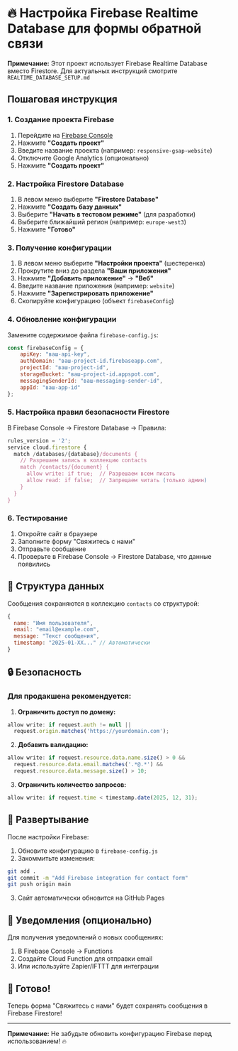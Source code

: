 # 🔥 Настройка Firebase Realtime Database для формы обратной связи

**Примечание:** Этот проект использует Firebase Realtime Database вместо Firestore. 
Для актуальных инструкций смотрите `REALTIME_DATABASE_SETUP.md`

## Пошаговая инструкция

### 1. Создание проекта Firebase

1. Перейдите на [Firebase Console](https://console.firebase.google.com/)
2. Нажмите **"Создать проект"**
3. Введите название проекта (например: `responsive-gsap-website`)
4. Отключите Google Analytics (опционально)
5. Нажмите **"Создать проект"**

### 2. Настройка Firestore Database

1. В левом меню выберите **"Firestore Database"**
2. Нажмите **"Создать базу данных"**
3. Выберите **"Начать в тестовом режиме"** (для разработки)
4. Выберите ближайший регион (например: `europe-west3`)
5. Нажмите **"Готово"**

### 3. Получение конфигурации

1. В левом меню выберите **"Настройки проекта"** (шестеренка)
2. Прокрутите вниз до раздела **"Ваши приложения"**
3. Нажмите **"Добавить приложение"** → **"Веб"**
4. Введите название приложения (например: `website`)
5. Нажмите **"Зарегистрировать приложение"**
6. Скопируйте конфигурацию (объект `firebaseConfig`)

### 4. Обновление конфигурации

Замените содержимое файла `firebase-config.js`:

```javascript
const firebaseConfig = {
    apiKey: "ваш-api-key",
    authDomain: "ваш-project-id.firebaseapp.com",
    projectId: "ваш-project-id",
    storageBucket: "ваш-project-id.appspot.com",
    messagingSenderId: "ваш-messaging-sender-id",
    appId: "ваш-app-id"
};
```

### 5. Настройка правил безопасности Firestore

В Firebase Console → Firestore Database → Правила:

```javascript
rules_version = '2';
service cloud.firestore {
  match /databases/{database}/documents {
    // Разрешаем запись в коллекцию contacts
    match /contacts/{document} {
      allow write: if true;  // Разрешаем всем писать
      allow read: if false;  // Запрещаем читать (только админ)
    }
  }
}
```

### 6. Тестирование

1. Откройте сайт в браузере
2. Заполните форму "Свяжитесь с нами"
3. Отправьте сообщение
4. Проверьте в Firebase Console → Firestore Database, что данные появились

## 📁 Структура данных

Сообщения сохраняются в коллекцию `contacts` со структурой:

```javascript
{
  name: "Имя пользователя",
  email: "email@example.com", 
  message: "Текст сообщения",
  timestamp: "2025-01-XX..." // Автоматически
}
```

## 🔒 Безопасность

### Для продакшена рекомендуется:

1. **Ограничить доступ по домену:**
```javascript
allow write: if request.auth != null || 
  request.origin.matches('https://yourdomain.com');
```

2. **Добавить валидацию:**
```javascript
allow write: if request.resource.data.name.size() > 0 &&
  request.resource.data.email.matches('.*@.*') &&
  request.resource.data.message.size() > 10;
```

3. **Ограничить количество запросов:**
```javascript
allow write: if request.time < timestamp.date(2025, 12, 31);
```

## 🚀 Развертывание

После настройки Firebase:

1. Обновите конфигурацию в `firebase-config.js`
2. Закоммитьте изменения:
```bash
git add .
git commit -m "Add Firebase integration for contact form"
git push origin main
```

3. Сайт автоматически обновится на GitHub Pages

## 📧 Уведомления (опционально)

Для получения уведомлений о новых сообщениях:

1. В Firebase Console → Functions
2. Создайте Cloud Function для отправки email
3. Или используйте Zapier/IFTTT для интеграции

## 🎯 Готово!

Теперь форма "Свяжитесь с нами" будет сохранять сообщения в Firebase Firestore!

---

**Примечание:** Не забудьте обновить конфигурацию Firebase перед использованием! 🔥 